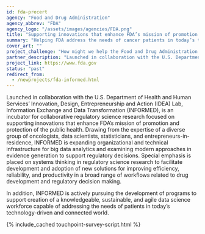 ```yaml
---
id: fda-precert
agency: "Food and Drug Administration"
agency_abbrev: "FDA"
agency_logo: "/assets/images/agencies/FDA.png"
title: "Supporting innovations that enhance FDA’s mission of promotion and protection of public health"
summary: "Helping FDA address the needs of cancer patients in today’s technology-driven and connected world"
cover_art: ""
project_challenge: "How might we help the Food and Drug Administration actively pursue the development of programs to support creation of a knowledgeable, sustainable, and agile data science workforce?"
partner_description: "Launched in collaboration with the U.S. Department of Health and Human Services’ Innovation, Design, Entrepreneurship and Action (IDEA) Lab, Information Exchange and Data Transformation (INFORMED) is an incubator for collaborative oncology regulatory science research focused on supporting innovations that enhance FDA’s mission of promotion and protection of the public health."
project_link: https://www.fda.gov
status: "past"
redirect_from:
  - /newprojects/fda-informed.html
---
```


Launched in collaboration with the U.S. Department of Health and Human Services’ Innovation, Design, Entrepreneurship and Action (IDEA) Lab, Information Exchange and Data Transformation (INFORMED), is an incubator for collaborative regulatory science research focused on supporting innovations that enhance FDA’s mission of promotion and protection of the public health. Drawing from the expertise of a diverse group of oncologists, data scientists, statisticians, and entrepreneurs-in-residence, INFORMED is expanding organizational and technical infrastructure for big data analytics and examining modern approaches in evidence generation to support regulatory decisions. Special emphasis is placed on systems thinking in regulatory science research to facilitate development and adoption of new solutions for improving efficiency, reliability, and productivity in a broad range of workflows related to drug development and regulatory decision making.

In addition, INFORMED is actively pursuing the development of programs to support creation of a knowledgeable, sustainable, and agile data science workforce capable of addressing the needs of patients in today’s technology-driven and connected world.

<section class="usa-section">
  <div class="grid-container">
    {% include_cached touchpoint-survey-script.html %}
  </div>
</section>